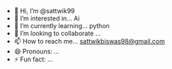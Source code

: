 - 👋 Hi, I’m @sattwik99
- 👀 I’m interested in... Ai
- 🌱 I’m currently learning... python
- 💞️ I’m looking to collaborate ...
- 📫 How to reach me... sattwikbiswas98@gmail.com
- 😄 Pronouns: ...
- ⚡ Fun fact: ...

<!---
sattwik909/sattwik909 is a ✨ special ✨ repository because its `README.md` (this file) appears on your GitHub profile.
You can click the Preview link to take a look at your changes.
--->
